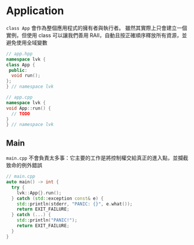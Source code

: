 # Application

`class App` 會作為整個應用程式的擁有者與執行者。 雖然其實際上只會建立一個實例，但使用 class 可以讓我們善用 RAII，自動且按正確順序釋放所有資源，並避免使用全域變數

```cpp
// app.hpp
namespace lvk {
class App {
 public:
  void run();
};
} // namespace lvk

// app.cpp
namespace lvk {
void App::run() {
  // TODO
}
} // namespace lvk
```

## Main

`main.cpp` 不會負責太多事：它主要的工作是將控制權交給真正的進入點，並攔截致命的例外錯誤

```cpp
// main.cpp
auto main() -> int {
  try {
    lvk::App{}.run();
  } catch (std::exception const& e) {
    std::println(stderr, "PANIC: {}", e.what());
    return EXIT_FAILURE;
  } catch (...) {
    std::println("PANIC!");
    return EXIT_FAILURE;
  }
}
```

